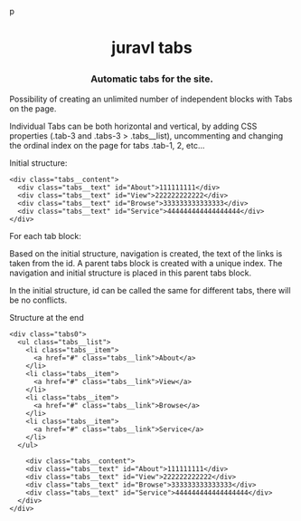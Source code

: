 p<h1 align="center">juravl tabs</a> 
<h3 align="center">Automatic tabs for the site.</h3>

<p>Possibility of creating an unlimited number of independent blocks with Tabs on the page.</p>
<p>Individual Tabs can be both horizontal and vertical, by adding CSS properties (.tab-3 and .tabs-3 > .tabs__list), uncommenting and changing the ordinal index on the page for tabs .tab-1, 2, etc...</p>
<p>Initial structure:</p>

```
<div class="tabs__content"> 
  <div class="tabs__text" id="About">111111111</div> 
  <div class="tabs__text" id="View">222222222222</div> 
  <div class="tabs__text" id="Browse">333333333333333</div> 
  <div class="tabs__text" id="Service">444444444444444444</div> 
</div>
```

<p>For each tab block:</p>
<p>Based on the initial structure, navigation is created, the text of the links is taken from the id. A parent tabs block is created with a unique index. The navigation and initial structure is placed in this parent tabs block.</p>
<p>In the initial structure, id can be called the same for different tabs, there will be no conflicts.</p>
<p>Structure at the end</p>

```
<div class="tabs0"> 
  <ul class="tabs__list"> 
    <li class="tabs__item"> 
      <a href="#" class="tabs__link">About</a> 
    </li> 
    <li class="tabs__item"> 
      <a href="#" class="tabs__link">View</a> 
    </li> 
    <li class="tabs__item"> 
      <a href="#" class="tabs__link">Browse</a> 
    </li> 
    <li class="tabs__item"> 
      <a href="#" class="tabs__link">Service</a> 
    </li> 
  </ul>
	
	<div class="tabs__content"> 
    <div class="tabs__text" id="About">111111111</div> 
    <div class="tabs__text" id="View">222222222222</div> 
    <div class="tabs__text" id="Browse">333333333333333</div> 
    <div class="tabs__text" id="Service">444444444444444444</div> 
  </div> 
</div>
```

